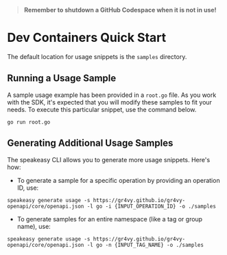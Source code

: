 
> **Remember to shutdown a GitHub Codespace when it is not in use!**

# Dev Containers Quick Start

The default location for usage snippets is the `samples` directory.

## Running a Usage Sample

A sample usage example has been provided in a `root.go` file. As you work with the SDK, it's expected that you will modify these samples to fit your needs. To execute this particular snippet, use the command below.

```
go run root.go
```

## Generating Additional Usage Samples

The speakeasy CLI allows you to generate more usage snippets. Here's how:

- To generate a sample for a specific operation by providing an operation ID, use:

```
speakeasy generate usage -s https://gr4vy.github.io/gr4vy-openapi/core/openapi.json -l go -i {INPUT_OPERATION_ID} -o ./samples
```

- To generate samples for an entire namespace (like a tag or group name), use:

```
speakeasy generate usage -s https://gr4vy.github.io/gr4vy-openapi/core/openapi.json -l go -n {INPUT_TAG_NAME} -o ./samples
```
